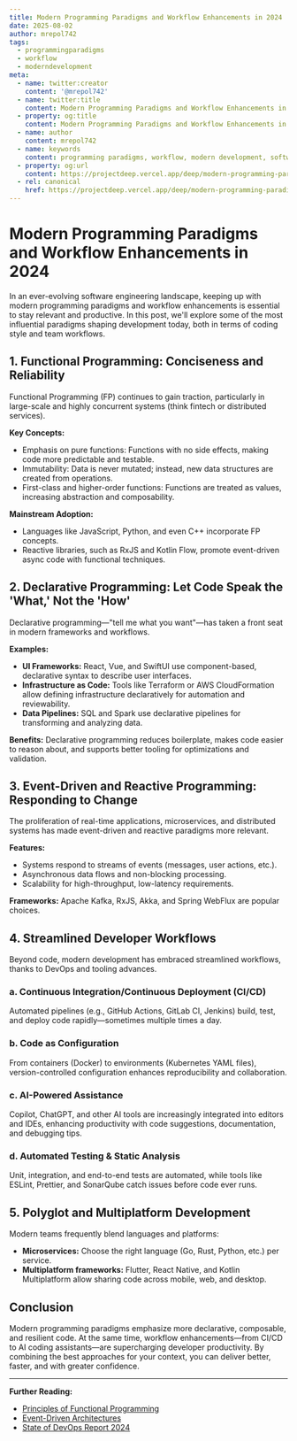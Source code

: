```yaml
---
title: Modern Programming Paradigms and Workflow Enhancements in 2024
date: 2025-08-02
author: mrepol742
tags:
  - programmingparadigms
  - workflow
  - moderndevelopment
meta:
  - name: twitter:creator
    content: '@mrepol742'
  - name: twitter:title
    content: Modern Programming Paradigms and Workflow Enhancements in 2024
  - property: og:title
    content: Modern Programming Paradigms and Workflow Enhancements in 2024
  - name: author
    content: mrepol742
  - name: keywords
    content: programming paradigms, workflow, modern development, software engineering, devops
  - property: og:url
    content: https://projectdeep.vercel.app/deep/modern-programming-paradigms-and-workflow-enhancements-in-2024/
  - rel: canonical
    href: https://projectdeep.vercel.app/deep/modern-programming-paradigms-and-workflow-enhancements-in-2024/
---
```


# Modern Programming Paradigms and Workflow Enhancements in 2024

In an ever-evolving software engineering landscape, keeping up with modern programming paradigms and workflow enhancements is essential to stay relevant and productive. In this post, we'll explore some of the most influential paradigms shaping development today, both in terms of coding style and team workflows.

## 1. Functional Programming: Conciseness and Reliability

Functional Programming (FP) continues to gain traction, particularly in large-scale and highly concurrent systems (think fintech or distributed services).

**Key Concepts:**
- Emphasis on pure functions: Functions with no side effects, making code more predictable and testable.
- Immutability: Data is never mutated; instead, new data structures are created from operations.
- First-class and higher-order functions: Functions are treated as values, increasing abstraction and composability.

**Mainstream Adoption:**
- Languages like JavaScript, Python, and even C++ incorporate FP concepts.
- Reactive libraries, such as RxJS and Kotlin Flow, promote event-driven async code with functional techniques.

## 2. Declarative Programming: Let Code Speak the 'What,' Not the 'How'

Declarative programming—"tell me what you want"—has taken a front seat in modern frameworks and workflows.

**Examples:**
- **UI Frameworks:** React, Vue, and SwiftUI use component-based, declarative syntax to describe user interfaces.
- **Infrastructure as Code:** Tools like Terraform or AWS CloudFormation allow defining infrastructure declaratively for automation and reviewability.
- **Data Pipelines:** SQL and Spark use declarative pipelines for transforming and analyzing data.

**Benefits:**
Declarative programming reduces boilerplate, makes code easier to reason about, and supports better tooling for optimizations and validation.

## 3. Event-Driven and Reactive Programming: Responding to Change

The proliferation of real-time applications, microservices, and distributed systems has made event-driven and reactive paradigms more relevant.

**Features:**
- Systems respond to streams of events (messages, user actions, etc.).
- Asynchronous data flows and non-blocking processing.
- Scalability for high-throughput, low-latency requirements.

**Frameworks:** Apache Kafka, RxJS, Akka, and Spring WebFlux are popular choices.

## 4. Streamlined Developer Workflows

Beyond code, modern development has embraced streamlined workflows, thanks to DevOps and tooling advances.

### a. Continuous Integration/Continuous Deployment (CI/CD)
Automated pipelines (e.g., GitHub Actions, GitLab CI, Jenkins) build, test, and deploy code rapidly—sometimes multiple times a day.

### b. Code as Configuration
From containers (Docker) to environments (Kubernetes YAML files), version-controlled configuration enhances reproducibility and collaboration.

### c. AI-Powered Assistance
Copilot, ChatGPT, and other AI tools are increasingly integrated into editors and IDEs, enhancing productivity with code suggestions, documentation, and debugging tips.

### d. Automated Testing & Static Analysis
Unit, integration, and end-to-end tests are automated, while tools like ESLint, Prettier, and SonarQube catch issues before code ever runs.

## 5. Polyglot and Multiplatform Development

Modern teams frequently blend languages and platforms:
- **Microservices:** Choose the right language (Go, Rust, Python, etc.) per service.
- **Multiplatform frameworks:** Flutter, React Native, and Kotlin Multiplatform allow sharing code across mobile, web, and desktop.

## Conclusion

Modern programming paradigms emphasize more declarative, composable, and resilient code. At the same time, workflow enhancements—from CI/CD to AI coding assistants—are supercharging developer productivity. By combining the best approaches for your context, you can deliver better, faster, and with greater confidence.

---

**Further Reading:**
- [Principles of Functional Programming](https://functional.works-hub.com/learn)
- [Event-Driven Architectures](https://martinfowler.com/articles/201701-event-driven.html)
- [State of DevOps Report 2024](https://puppet.com/resources/report/state-of-devops-report/)
